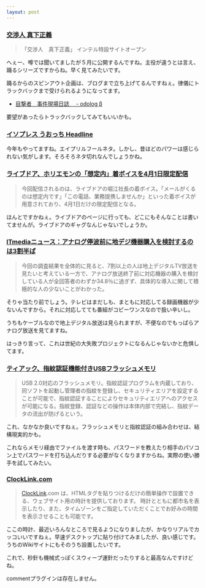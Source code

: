```yaml
---
layout: post
---
```

<h3><a href="http://www.intelodoru.com/">交渉人 真下正義</a></h3>
<blockquote><p>「交渉人　真下正義」 インテル特設サイトオープン</p>
</blockquote>
<p>へぇー、噂では聞いてましたが５月に公開するんですね。主役が違うとは言え、踊るシリーズですからね。早く見てみたいです。</p>
<p>踊るからのスピンアウト企画は、ブログまで立ち上げてるんですねぇ。律儀にトラックバックまで受けられるようになってます。</p>
<ul>
<li><a href="http://blog.odoru-legend.com/index.php?diary_id=2">目撃者　事件現場日誌　 - odolog β</a></li>
</ul>
<p>要望があったらトラックバックしてみてもいいかも。</p>
<h3><a href="http://www.watch.impress.co.jp/headline/uocchi05/">イソプレス うおっち Headline</a></h3>
<p>今年もやってますね。エイプリルフールネタ。しかし、昔ほどのパワーは感じられない気がします。そろそろネタ切れなんでしょうかね。</p>
<h3><a href="http://k-tai.impress.co.jp/cda/article/news_toppage/23287.html">ライブドア、ホリエモンの「想定内」着ボイスを4月1日限定配信</a></h3>
<blockquote><p>今回配信されるのは、ライブドアの堀江社長の着ボイス。「メールがくるのは想定内です」「この電話、業務提携しませんか」といった着ボイスが用意されており、4月1日だけの限定配信となる。</p>
</blockquote>
<p>ほんとですかねぇ。ライブドアのページに行っても、どこにもそんなことは書いてませんが。ライブドアのギャグなんじゃないでしょうか。</p>
<h3><a href="http://www.itmedia.co.jp/news/articles/0503/31/news071.html">ITmediaニュース：アナログ停波前に地デジ機器購入を検討するのは3割半ば</a></h3>
<blockquote><p>今回の調査結果を全体的に見ると、7割以上の人は地上デジタルTV放送を見たいと考えている一方で、アナログ放送終了前に対応機器の購入を検討している人が全回答者のわずか34.8％に過ぎず、具体的な導入に関して積極的な人の少ないことがわかった。</p>
</blockquote>
<p>そりゃ当たり前でしょう。テレビはまだしも、まともに対応してる録画機器が少ないんですから。それに対応してても番組がコピーワンスなので扱い辛いし。</p>
<p>うちもケーブルなので地上デジタル放送は見られますが、不便なのでもっぱらアナログ放送を見てますね。</p>
<p>はっきり言って、これは世紀の大失敗プロジェクトになるんじゃないかと危惧してます。</p>
<h3><a href="http://pc.watch.impress.co.jp/docs/2005/0401/teac.htm">ティアック、指紋認証機能付きUSBフラッシュメモリ</a></h3>
<blockquote><p>USB 2.0対応のフラッシュメモリ。指紋認証プログラムを内蔵しており、同ソフトを起動し管理者の指紋を登録し、セキュリティエリアを設定することが可能で、指紋認証することによりセキュリティエリアへのアクセスが可能になる。指紋登録、認証などの操作は本体内部で完結し、指紋データの流出が防げるという。</p>
</blockquote>
<p>これ、なかなか良いですねぇ。フラッシュメモリと指紋認証の組み合わせは、結構現実的かも。</p>
<p>これならメモリ経由でファイルを渡す時も、パスワードを教えたり相手のパソコン上でパスワードを打ち込んだりする必要がなくなりますからね。実際の使い勝手を試してみたい。</p>
<h3><a href="http://www.clocklink.com/JP/home.htm">ClockLink.com</a></h3>
<blockquote><p><a href="http://www.clocklink.com/">ClockLink</a>.com は、HTMLタグを貼りつけるだけの簡単操作で設置できる、ウェブサイト用の時計を提供しております。 時計とともに都市名を表示したり、また、タイムゾーンをご指定していただくことでお好みの時間を表示させることも可能です。</p>
</blockquote>
<p>ここの時計、最近いろんなところで見るようになりましたが、かなりリアルでカッコいいですねぇ。早速デスクトップに貼り付けてみましたが、良い感じです。うちのWikiサイトにもそのうち設置したいです。</p>
<p>これで、秒針も機械式っぽくスウィープ運針だったりすると最高なんですけどね。</p>
<p><span class="error">commentプラグインは存在しません。</span> </p>
